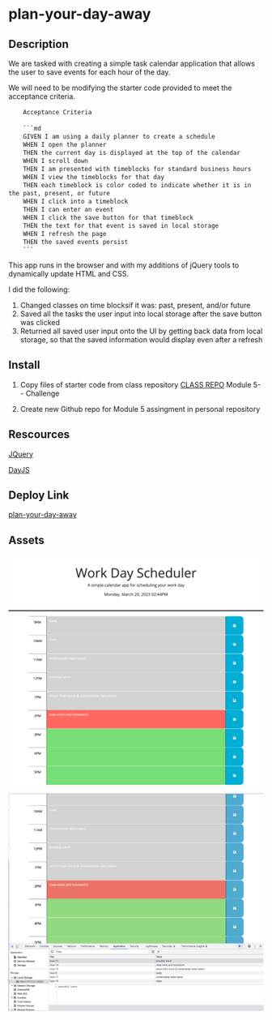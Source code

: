 # plan-your-day-away

## Description
We are tasked with creating a simple task calendar application that allows the user to save events for each hour of the day. 

We will need to be modifying the starter code provided to meet the acceptance criteria.


        Acceptance Criteria

        ```md
        GIVEN I am using a daily planner to create a schedule
        WHEN I open the planner
        THEN the current day is displayed at the top of the calendar
        WHEN I scroll down
        THEN I am presented with timeblocks for standard business hours
        WHEN I view the timeblocks for that day
        THEN each timeblock is color coded to indicate whether it is in the past, present, or future
        WHEN I click into a timeblock
        THEN I can enter an event
        WHEN I click the save button for that timeblock
        THEN the text for that event is saved in local storage
        WHEN I refresh the page
        THEN the saved events persist
        ```

 This app runs in the browser and with my additions of jQuery tools to dynamically update HTML and CSS.

 I did the following:

 1. Changed classes on time blocksif it was: past, present, and/or future
 2. Saved all the tasks the user input into local storage after the save button was clicked
 3. Returned all saved user input onto the UI by getting back data from local storage, so that the saved information would display even after a refresh

## Install
1. Copy files of starter code from class repository
[CLASS REPO](https://uclax.bootcampcontent.com/UCLA-Coding-Boot-Camp/UCLA-VIRT-FSF-FT-02-2023-U-LOLC)
    Module 5-- Challenge

2. Create new Github repo for Module 5 assingment in personal repository

## Rescources
[JQuery](https://api.jquery.com/click/)


[DayJS](https://day.js.org/docs/en/parse/now)

## Deploy Link
[plan-your-day-away](https://jjjgm.github.io/plan-your-day-away/)

## Assets
![planner](/assets/images/127.0.0.1_5500_index.html.png)


![localstorage](/assets/images/Screen%20Shot%202023-03-20%20at%202.48.55%20PM.png)